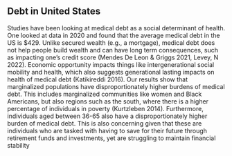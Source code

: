 ## Debt in United States

Studies have been looking at medical debt as a social determinant of health. One looked at data in 2020 and found that the average medical debt in the US is $429. Unlike secured wealth (e.g., a mortgage), medical debt does not help people build wealth and can have long term consequences, such as impacting one’s credit score (Mendes De Leon & Griggs 2021, Levey, N 2022). Economic opportunity impacts things like intergenerational social mobility and health, which also suggests generational lasting impacts on health of medical debt (Katikireddi 2016).
	Our results show that marginalized populations have disproportionately higher burdens of medical debt. This includes marginalized communities like women and Black Americans, but also regions such as the south, where there is a higher percentage of individuals in poverty (Kurtzleben 2014). Furthermore, individuals aged between 36-65 also have a disproportionately higher burden of medical debt. This is also concerning given that these are individuals who are tasked with having to save for their future through retirement funds and investments, yet are struggling to maintain financial stability


